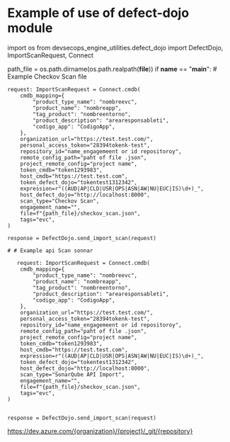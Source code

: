 # Example of use of defect-dojo module

import os
from devsecops_engine_utilities.defect_dojo import DefectDojo,\
    ImportScanRequest, Connect

path_file = os.path.dirname(os.path.realpath(__file__))
if __name__ == "__main__":
    # Example Checkov Scan file

    
    request: ImportScanRequest = Connect.cmdb(
        cmdb_mapping={
            "product_type_name": "nombreevc",
            "product_name": "nombreapp",
            "tag_product": "nombreentorno",
            "product_description": "arearesponsableti",
            "codigo_app": "CodigoApp",
        },
        organization_url="https://test.test.com/",
        personal_access_token="28394tokenk-test",
        repository_id="name_engagemeent or id repositoroy",
        remote_config_path="paht of file .json",
        project_remote_config="project name",
        token_cmdb="token1293983",
        host_cmdb="https://test.test.com",
        token_defect_dojo="tokentest1312342",
        expression=r"((AUD|AP|CLD|USR|OPS|ASN|AW|NU|EUC|IS)\d+)_",
        host_defect_dojo="http://localhost:8000",
        scan_type="Checkov Scan",
        engagement_name="",
        file=f"{path_file}/sheckov_scan.json",
        tags="evc",
    )

    response = DefectDojo.send_import_scan(request)

    # # Example api Scan sonnar

       request: ImportScanRequest = Connect.cmdb(
        cmdb_mapping={
            "product_type_name": "nombreevc",
            "product_name": "nombreapp",
            "tag_product": "nombreentorno",
            "product_description": "arearesponsableti",
            "codigo_app": "CodigoApp",
        },
        organization_url="https://test.test.com/",
        personal_access_token="28394tokenk-test",
        repository_id="name_engagemeent or id repositoroy",
        remote_config_path="paht of file .json",
        project_remote_config="project name",
        token_cmdb="token1293983",
        host_cmdb="https://test.test.com",
        expression=r"((AUD|AP|CLD|USR|OPS|ASN|AW|NU|EUC|IS)\d+)_",
        token_defect_dojo="tokentest1312342",
        host_defect_dojo="http://localhost:8000",
        scan_type="SonarQube API Import",
        engagement_name="",
        file=f"{path_file}/sheckov_scan.json",
        tags="evc",
    )


    response = DefectDojo.send_import_scan(request)


https://dev.azure.com/{organization}/{project}/_git/{repository}
